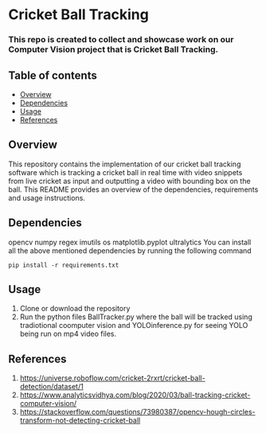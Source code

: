 # Cricket Ball Tracking
### This repo is created to collect and showcase work on our Computer Vision project that is Cricket Ball Tracking.

## Table of contents
* [Overview](#overview)
* [Dependencies](#dependencies)
* [Usage](#usage)
* [References](References)

## Overview
This repository contains the implementation of our cricket ball tracking software which is tracking a cricket ball in real time with video snippets from live cricket as input and outputting a video with bounding box on the ball. This README provides an overview of the dependencies, requirements and usage instructions.

## Dependencies
opencv
numpy
regex
imutils
os
matplotlib.pyplot
ultralytics
You can install all the above mentioned dependencies by running the following command
```
pip install -r requirements.txt
```

## Usage
1. Clone or download the repository
2. Run the python files BallTracker.py where the ball will be tracked using tradiotional coomputer vision and YOLOinference.py for seeing YOLO being run on mp4 video files.

## References
1. https://universe.roboflow.com/cricket-2rxrt/cricket-ball-detection/dataset/1
2. https://www.analyticsvidhya.com/blog/2020/03/ball-tracking-cricket-computer-vision/
3. https://stackoverflow.com/questions/73980387/opencv-hough-circles-transform-not-detecting-cricket-ball


